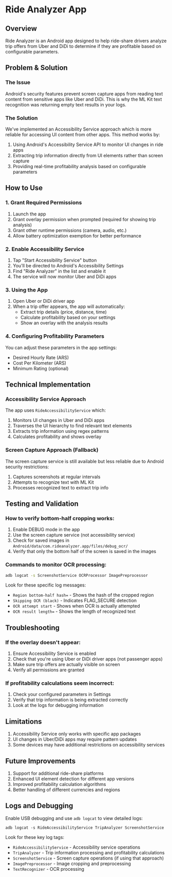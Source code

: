 # Ride Analyzer App

## Overview

Ride Analyzer is an Android app designed to help ride-share drivers analyze trip offers from Uber and DiDi to determine if they are profitable based on configurable parameters.

## Problem & Solution

### The Issue
Android's security features prevent screen capture apps from reading text content from sensitive apps like Uber and DiDi. This is why the ML Kit text recognition was returning empty text results in your logs.

### The Solution
We've implemented an Accessibility Service approach which is more reliable for accessing UI content from other apps. This method works by:

1. Using Android's Accessibility Service API to monitor UI changes in ride apps
2. Extracting trip information directly from UI elements rather than screen capture
3. Providing real-time profitability analysis based on configurable parameters

## How to Use

### 1. Grant Required Permissions

1. Launch the app
2. Grant overlay permission when prompted (required for showing trip analysis)
3. Grant other runtime permissions (camera, audio, etc.)
4. Allow battery optimization exemption for better performance

### 2. Enable Accessibility Service

1. Tap "Start Accessibility Service" button
2. You'll be directed to Android's Accessibility Settings
3. Find "Ride Analyzer" in the list and enable it
4. The service will now monitor Uber and DiDi apps

### 3. Using the App

1. Open Uber or DiDi driver app
2. When a trip offer appears, the app will automatically:
   - Extract trip details (price, distance, time)
   - Calculate profitability based on your settings
   - Show an overlay with the analysis results

### 4. Configuring Profitability Parameters

You can adjust these parameters in the app settings:
- Desired Hourly Rate (ARS)
- Cost Per Kilometer (ARS)
- Minimum Rating (optional)

## Technical Implementation

### Accessibility Service Approach

The app uses `RideAccessibilityService` which:

1. Monitors UI changes in Uber and DiDi apps
2. Traverses the UI hierarchy to find relevant text elements
3. Extracts trip information using regex patterns
4. Calculates profitability and shows overlay

### Screen Capture Approach (Fallback)

The screen capture service is still available but less reliable due to Android security restrictions:

1. Captures screenshots at regular intervals
2. Attempts to recognize text with ML Kit
3. Processes recognized text to extract trip info

## Testing and Validation

### How to verify bottom-half cropping works:

1. Enable DEBUG mode in the app
2. Use the screen capture service (not accessibility service)
3. Check for saved images in `Android/data/com.rideanalyzer.app/files/debug_ocr/`
4. Verify that only the bottom half of the screen is saved in the images

### Commands to monitor OCR processing:

```bash
adb logcat -s ScreenshotService OCRProcessor ImagePreprocessor
```

Look for these specific log messages:
- `Region bottom-half hash=` - Shows the hash of the cropped region
- `Skipping OCR (black)` - Indicates FLAG_SECURE detection
- `OCR attempt start` - Shows when OCR is actually attempted
- `OCR result length=` - Shows the length of recognized text

## Troubleshooting

### If the overlay doesn't appear:

1. Ensure Accessibility Service is enabled
2. Check that you're using Uber or DiDi driver apps (not passenger apps)
3. Make sure trip offers are actually visible on screen
4. Verify all permissions are granted

### If profitability calculations seem incorrect:

1. Check your configured parameters in Settings
2. Verify that trip information is being extracted correctly
3. Look at the logs for debugging information

## Limitations

1. Accessibility Service only works with specific app packages
2. UI changes in Uber/DiDi apps may require pattern updates
3. Some devices may have additional restrictions on accessibility services

## Future Improvements

1. Support for additional ride-share platforms
2. Enhanced UI element detection for different app versions
3. Improved profitability calculation algorithms
4. Better handling of different currencies and regions

## Logs and Debugging

Enable USB debugging and use `adb logcat` to view detailed logs:
```
adb logcat -s RideAccessibilityService TripAnalyzer ScreenshotService
```

Look for these key log tags:
- `RideAccessibilityService` - Accessibility service operations
- `TripAnalyzer` - Trip information processing and profitability calculations
- `ScreenshotService` - Screen capture operations (if using that approach)
- `ImagePreprocessor` - Image cropping and preprocessing
- `TextRecognizer` - OCR processing